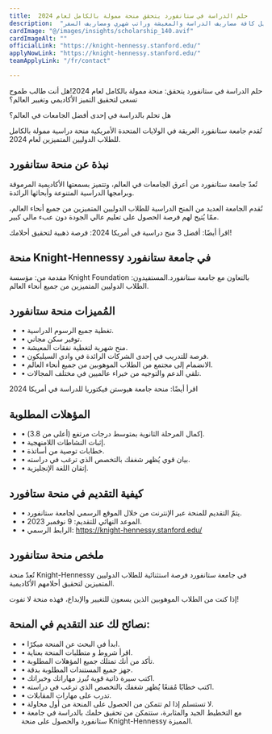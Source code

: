 ```yaml
---
title:  حلم الدراسة في ستانفورد يتحقق منحة ممولة بالكامل لعام 2024 
description:  "أقوي جامعة في العالم أعلنت عن منحة ممولة بالكامل في جامعة ستانفورد في أمريكا لتمويل كافة مصاريف الدراسة والمعيشة وراتب شهري ومصاريف السفر." 
cardImage: "@/images/insights/scholarship_140.avif" 
cardImageAlt: "" 
officialLink: "https://knight-hennessy.stanford.edu/" 
applyNowLink: "https://knight-hennessy.stanford.edu/" 
teamApplyLink: "/fr/contact"

---
```


حلم الدراسة في ستانفورد يتحقق: منحة ممولة بالكامل لعام 2024!هل أنت طالب طموح تسعى لتحقيق التميز الأكاديمي وتغيير العالم؟

هل تحلم بالدراسة في إحدى أفضل الجامعات في العالم؟

تُقدم جامعة ستانفورد العريقة في الولايات المتحدة الأمريكية منحة دراسية ممولة بالكامل للطلاب الدوليين المتميزين لعام 2024.

## نبذة عن منحة ستانفورد

تُعدّ جامعة ستانفورد من أعرق الجامعات في العالم، وتتميز بسمعتها الأكاديمية المرموقة وبرامجها الدراسية المتنوعة وأبحاثها الرائدة.

تُقدم الجامعة العديد من المنح الدراسية للطلاب الدوليين المتميزين من جميع أنحاء العالم، ممّا يُتيح لهم فرصة الحصول على تعليم عالي الجودة دون عبء مالي كبير.

اقرأ أيضًا: أفضل 3 منح دراسية في أمريكا 2024: فرصة ذهبية لتحقيق أحلامك!

## منحة Knight-Hennessy في جامعة ستانفورد

مقدمة من: مؤسسة Knight Foundation بالتعاون مع جامعة ستانفورد.المستفيدون: الطلاب الدوليين المتميزين من جميع أنحاء العالم.

## المُميزات منحة ستانفورد

- • تغطية جميع الرسوم الدراسية.
- • توفير سكن مجاني.
- • منح شهرية لتغطية نفقات المعيشة.
- • فرصة للتدريب في إحدى الشركات الرائدة في وادي السيليكون.
- • الانضمام إلى مجتمع من الطلاب الموهوبين من جميع أنحاء العالم.
- • تلقي الدعم والتوجيه من خبراء عالميين في مختلف المجالات.

اقرأ أيضًا: منحة جامعة هيوستن فيكتوريا للدراسة في أمريكا 2024

## المؤهلات المطلوبة

- • إكمال المرحلة الثانوية بمتوسط ​​درجات مرتفع (أعلى من 3.8).
- • إثبات النشاطات اللامنهجية.
- • خطابات توصية من أساتذة.
- • بيان قوي يُظهر شغفك بالتخصص الذي ترغب في دراسته.
- • إتقان اللغة الإنجليزية.

## كيفية التقديم في منحة ستافورد

- • يتمّ التقديم للمنحة عبر الإنترنت من خلال الموقع الرسمي لجامعة ستانفورد.
- • الموعد النهائي للتقديم: 9 نوفمبر 2023.
- • الرابط الرسمي: https://knight-hennessy.stanford.edu/

## ملخص منحة ستانفورد

تُعدّ منحة Knight-Hennessy في جامعة ستانفورد فرصة استثنائية للطلاب الدوليين المتميزين لتحقيق أحلامهم الأكاديمية.

إذا كنت من الطلاب الموهوبين الذين يسعون للتغيير والإبداع، فهذه منحة لا تفوت!

## نصائح لك عند التقديم في المنحة:

- • ابدأ في البحث عن المنحة مبكرًا.
- • اقرأ شروط و متطلبات المنحة بعناية.
- • تأكد من أنك تمتلك جميع المؤهلات المطلوبة.
- • جهز جميع المستندات المطلوبة بدقة.
- • اكتب سيرة ذاتية قوية تُبرز مهاراتك وخبراتك.
- • اكتب خطابًا مُقنعًا يُظهر شغفك بالتخصص الذي ترغب في دراسته.
- • تدرب على مهارات المقابلات.
- • لا تستسلم إذا لم تتمكن من الحصول على المنحة من أول محاولة.
- • مع التخطيط الجيد والمثابرة، ستتمكن من تحقيق حلمك بالدراسة في جامعة ستانفورد والحصول على منحة Knight-Hennessy المميزة.

